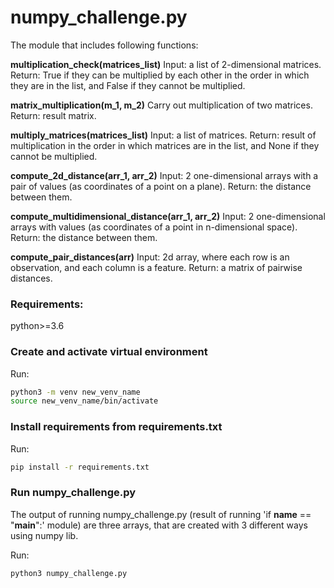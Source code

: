 # numpy_challenge.py

The module that includes following functions:

**multiplication_check(matrices_list)**
  Input: a list of 2-dimensional matrices.
  Return: True if they can be multiplied by each other in the order in which they are in the list, and False if they cannot be multiplied.

**matrix_multiplication(m_1, m_2)**
  Carry out multiplication of two matrices.
  Return: result matrix.

**multiply_matrices(matrices_list)**
  Input: a list of matrices.
  Return: result of multiplication in the order in which matrices are in the list, and None if they cannot be multiplied.

**compute_2d_distance(arr_1, arr_2)**
  Input: 2 one-dimensional arrays with a pair of values (as coordinates of a point on a plane).
  Return: the distance between them.

**compute_multidimensional_distance(arr_1, arr_2)**
  Input: 2 one-dimensional arrays with values (as coordinates of a point in n-dimensional space).
  Return: the distance between them.

**compute_pair_distances(arr)**
  Input: 2d array, where each row is an observation, and each column is a feature.
  Return: a matrix of pairwise distances.

### Requirements:
python>=3.6

### Create and activate virtual environment
Run:
~~~sh
python3 -m venv new_venv_name
source new_venv_name/bin/activate
~~~

### Install requirements from requirements.txt
Run:
~~~sh
pip install -r requirements.txt
~~~

### Run numpy_challenge.py

The output of running numpy_challenge.py (result of running 'if __name__ == "__main__":' module) are three arrays, that are created with 3 different ways using numpy lib.

Run:
~~~sh
python3 numpy_challenge.py
~~~
